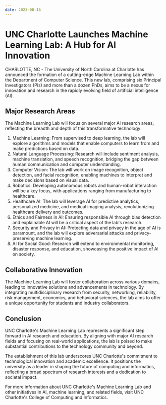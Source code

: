```yaml
---
date: 2023-08-16
---
```


# UNC Charlotte Launches Machine Learning Lab: A Hub for AI Innovation

CHARLOTTE, NC - The University of North Carolina at Charlotte has announced the formation of a cutting-edge Machine Learning Lab within the Department of Computer Science. This new lab, comprising six Principal Investigators (PIs) and more than a dozen PhDs, aims to be a nexus for innovation and research in the rapidly evolving field of artificial intelligence (AI).

<!-- more -->

## Major Research Areas

The Machine Learning Lab will focus on several major AI research areas, reflecting the breadth and depth of this transformative technology:

1. Machine Learning: From supervised to deep learning, the lab will explore algorithms and models that enable computers to learn from and make predictions based on data.
2. Natural Language Processing: Research will include sentiment analysis, machine translation, and speech recognition, bridging the gap between human communication and computer understanding.
3. Computer Vision: The lab will work on image recognition, object detection, and facial recognition, enabling machines to interpret and make decisions based on visual data.
4. Robotics: Developing autonomous robots and human-robot interaction will be a key focus, with applications ranging from manufacturing to healthcare.
5. Healthcare AI: The lab will leverage AI for predictive analytics, personalized medicine, and medical imaging analysis, revolutionizing healthcare delivery and outcomes.
6. Ethics and Fairness in AI: Ensuring responsible AI through bias detection and explainable AI will be a critical aspect of the lab's research.
7. Security and Privacy in AI: Protecting data and privacy in the age of AI is paramount, and the lab will explore adversarial attacks and privacy-preserving machine learning.
8. AI for Social Good: Research will extend to environmental monitoring, disaster response, and education, showcasing the positive impact of AI on society.

## Collaborative Innovation

The Machine Learning Lab will foster collaboration across various domains, leading to innovative solutions and advancements in technology. By integrating multidisciplinary research from security, networking, reliability, risk management, economics, and behavioral sciences, the lab aims to offer a unique opportunity for students and industry collaborators.

## Conclusion

UNC Charlotte's Machine Learning Lab represents a significant step forward in AI research and education. By aligning with major AI research fields and focusing on real-world applications, the lab is poised to make substantial contributions to the technology community and beyond.

The establishment of this lab underscores UNC Charlotte's commitment to technological innovation and academic excellence. It positions the university as a leader in shaping the future of computing and informatics, reflecting a broad spectrum of research interests and a dedication to societal impact.

For more information about UNC Charlotte's Machine Learning Lab and other initiatives in AI, machine learning, and related fields, visit UNC Charlotte's College of Computing and Informatics.
